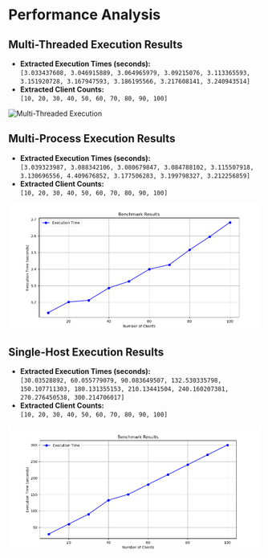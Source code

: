 # Performance Analysis

## Multi-Threaded Execution Results

- **Extracted Execution Times (seconds):**  
  `[3.033437608, 3.046915889, 3.064965979, 3.09215076, 3.113365593, 3.151920728, 3.167947593, 3.186195566, 3.217608141, 3.240943514]`
- **Extracted Client Counts:**  
  `[10, 20, 30, 40, 50, 60, 70, 80, 90, 100]`

![Multi-Threaded Execution](multi_threaded.png)

## Multi-Process Execution Results

- **Extracted Execution Times (seconds):**  
  `[3.039323987, 3.088342106, 3.080679847, 3.084788102, 3.115507918, 3.130696556, 4.409676852, 3.177506283, 3.199798327, 3.212256859]`
- **Extracted Client Counts:**  
  `[10, 20, 30, 40, 50, 60, 70, 80, 90, 100]`

![Multi-Process Execution](multi_process.png)

## Single-Host Execution Results

- **Extracted Execution Times (seconds):**  
  `[30.03528892, 60.055779079, 90.083649507, 132.530335798, 150.107711303, 180.131355153, 210.13441504, 240.160207381, 270.276450538, 300.214706017]`
- **Extracted Client Counts:**  
  `[10, 20, 30, 40, 50, 60, 70, 80, 90, 100]`

![Single-Host Execution](single.png)

